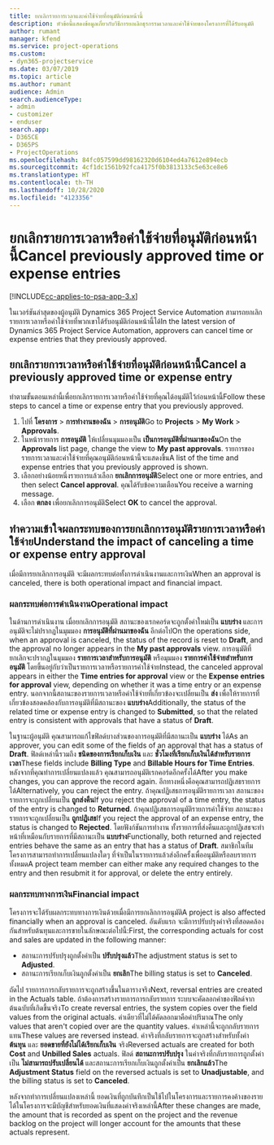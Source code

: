 ```yaml
---
title: ยกเลิกรายการเวลาและค่าใช้จ่ายที่อนุมัติก่อนหน้านี้
description: หัวข้อนี้แสดงข้อมูลเกี่ยวกับวิธีการยกเลิกธุรกรรมเวลาและค่าใช้จ่ายของโครงการที่ได้รับอนุมัติ
author: rumant
manager: kfend
ms.service: project-operations
ms.custom:
- dyn365-projectservice
ms.date: 03/07/2019
ms.topic: article
ms.author: rumant
audience: Admin
search.audienceType:
- admin
- customizer
- enduser
search.app:
- D365CE
- D365PS
- ProjectOperations
ms.openlocfilehash: 84fc057599dd98162320d6104ed4a7612e894ecb
ms.sourcegitcommit: 4cf1dc1561b92fca4175f0b3813133c5e63ce8e6
ms.translationtype: HT
ms.contentlocale: th-TH
ms.lasthandoff: 10/28/2020
ms.locfileid: "4123356"
---
```

# <a name="cancel-previously-approved-time-or-expense-entries"></a><span data-ttu-id="16ef0-103">ยกเลิกรายการเวลาหรือค่าใช้จ่ายที่อนุมัติก่อนหน้านี้</span><span class="sxs-lookup"><span data-stu-id="16ef0-103">Cancel previously approved time or expense entries</span></span>

[!INCLUDE[cc-applies-to-psa-app-3.x](../includes/cc-applies-to-psa-app-3x.md)]

<span data-ttu-id="16ef0-104">ในเวอร์ชันล่าสุดของผู้อนุมัติ Dynamics 365 Project Service Automation สามารถยกเลิกรายการเวลาหรือค่าใช้จ่ายที่พวกเขาได้รับอนุมัติก่อนหน้านี้ได้</span><span class="sxs-lookup"><span data-stu-id="16ef0-104">In the latest version of Dynamics 365 Project Service Automation, approvers can cancel time or expense entries that they previously approved.</span></span>

## <a name="cancel-a-previously-approved-time-or-expense-entry"></a><span data-ttu-id="16ef0-105">ยกเลิกรายการเวลาหรือค่าใช้จ่ายที่อนุมัติก่อนหน้านี้</span><span class="sxs-lookup"><span data-stu-id="16ef0-105">Cancel a previously approved time or expense entry</span></span>

<span data-ttu-id="16ef0-106">ทำตามขั้นตอนเหล่านี้เพื่อยกเลิกรายการเวลาหรือค่าใช้จ่ายที่คุณได้อนุมัติไว้ก่อนหน้านี้</span><span class="sxs-lookup"><span data-stu-id="16ef0-106">Follow these steps to cancel a time or expense entry that you previously approved.</span></span>

1. <span data-ttu-id="16ef0-107">ไปที่ **โครงการ** \> **การทำงานของฉัน** \> **การอนุมัติ**</span><span class="sxs-lookup"><span data-stu-id="16ef0-107">Go to **Projects** \> **My Work** \> **Approvals**.</span></span>
2. <span data-ttu-id="16ef0-108">ในหน้ารายการ **การอนุมัติ** ให้เปลี่ยนมุมมองเป็น **เป็นการอนุมัติที่ผ่านมาของฉัน**</span><span class="sxs-lookup"><span data-stu-id="16ef0-108">On the **Approvals** list page, change the view to **My past approvals**.</span></span> <span data-ttu-id="16ef0-109">รายการของรายการเวลาและค่าใช้จ่ายที่คุณอนุมัติก่อนหน้านี้จะแสดงขึ้น</span><span class="sxs-lookup"><span data-stu-id="16ef0-109">A list of the time and expense entries that you previously approved is shown.</span></span>
3. <span data-ttu-id="16ef0-110">เลือกอย่างน้อยหนึ่งรายการแล้วเลือก **ยกเลิกการอนุมัติ**</span><span class="sxs-lookup"><span data-stu-id="16ef0-110">Select one or more entries, and then select **Cancel approval**.</span></span> <span data-ttu-id="16ef0-111">คุณได้รับข้อความเตือน</span><span class="sxs-lookup"><span data-stu-id="16ef0-111">You receive a warning message.</span></span>
4. <span data-ttu-id="16ef0-112">เลือก **ตกลง** เพื่อยกเลิกการอนุมัติ</span><span class="sxs-lookup"><span data-stu-id="16ef0-112">Select **OK** to cancel the approval.</span></span>

## <a name="understand-the-impact-of-canceling-a-time-or-expense-entry-approval"></a><span data-ttu-id="16ef0-113">ทำความเข้าใจผลกระทบของการยกเลิกการอนุมัติรายการเวลาหรือค่าใช้จ่าย</span><span class="sxs-lookup"><span data-stu-id="16ef0-113">Understand the impact of canceling a time or expense entry approval</span></span>

<span data-ttu-id="16ef0-114">เมื่อมีการยกเลิกการอนุมัติ จะมีผลกระทบต่อทั้งการดำเนินงานและการเงิน</span><span class="sxs-lookup"><span data-stu-id="16ef0-114">When an approval is canceled, there is both operational impact and financial impact.</span></span>

### <a name="operational-impact"></a><span data-ttu-id="16ef0-115">ผลกระทบต่อการดำเนินงาน</span><span class="sxs-lookup"><span data-stu-id="16ef0-115">Operational impact</span></span>

<span data-ttu-id="16ef0-116">ในด้านการดำเนินงาน เมื่อยกเลิกการอนุมัติ สถานะของเรกคอร์ดจะถูกตั้งค่าใหม่เป็น **แบบร่าง** และการอนุมัติจะไม่ปรากฏในมุมมอง **การอนุมัติที่ผ่านมาของฉัน** อีกต่อไป</span><span class="sxs-lookup"><span data-stu-id="16ef0-116">On the operations side, when an approval is canceled, the status of the record is reset to **Draft**, and the approval no longer appears in the **My past approvals** view.</span></span> <span data-ttu-id="16ef0-117">การอนุมัติที่ยกเลิกจะปรากฏในมุมมอง **รายการเวลาสำหรับการอนุมัติ** หรือมุมมอง **รายการค่าใช้จ่ายสำหรับการอนุมัติ** โดยขึ้นอยู่กับว่าเป็นรายการเวลาหรือรายการค่าใช้จ่าย</span><span class="sxs-lookup"><span data-stu-id="16ef0-117">Instead, the canceled approval appears in either the **Time entries for approval** view or the **Expense entries for approval** view, depending on whether it was a time entry or an expense entry.</span></span> <span data-ttu-id="16ef0-118">นอกจากนี้สถานะของรายการเวลาหรือค่าใช้จ่ายที่เกี่ยวข้องจะเปลี่ยนเป็น **ส่ง** เพื่อให้รายการที่เกี่ยวข้องสอดคล้องกับการอนุมัติที่มีสถานะของ **แบบร่าง**</span><span class="sxs-lookup"><span data-stu-id="16ef0-118">Additionally, the status of the related time or expense entry is changed to **Submitted**, so that the related entry is consistent with approvals that have a status of **Draft**.</span></span>

<span data-ttu-id="16ef0-119">ในฐานะผู้อนุมัติ คุณสามารถแก้ไขฟิลด์บางส่วนของการอนุมัติที่มีสถานะเป็น **แบบร่าง** ได้</span><span class="sxs-lookup"><span data-stu-id="16ef0-119">As an approver, you can edit some of the fields of an approval that has a status of **Draft**.</span></span> <span data-ttu-id="16ef0-120">ฟิลด์เหล่านี้รวมถึง **ชนิดของการเรียกเก็บเงิน** และ **ชั่วโมงที่เรียกเก็บเงินได้สำหรับรายการเวลา**</span><span class="sxs-lookup"><span data-stu-id="16ef0-120">These fields include **Billing Type** and **Billable Hours for Time Entries**.</span></span> <span data-ttu-id="16ef0-121">หลังจากที่คุณทำการเปลี่ยนแปลงแล้ว คุณสามารถอนุมัติเรกคอร์ดอีกครั้งได้</span><span class="sxs-lookup"><span data-stu-id="16ef0-121">After you make changes, you can approve the record again.</span></span> <span data-ttu-id="16ef0-122">อีกทางหนึ่งคือคุณสามารถปฏิเสธรายการได้</span><span class="sxs-lookup"><span data-stu-id="16ef0-122">Alternatively, you can reject the entry.</span></span> <span data-ttu-id="16ef0-123">ถ้าคุณปฏิเสธการอนุมัติรายการเวลา สถานะของรายการจะถูกเปลี่ยนเป็น **ถูกส่งคืน**</span><span class="sxs-lookup"><span data-stu-id="16ef0-123">If you reject the approval of a time entry, the status of the entry is changed to **Returned**.</span></span> <span data-ttu-id="16ef0-124">ถ้าคุณปฏิเสธการอนุมัติรายการค่าใช้จ่าย สถานะของรายการจะถูกเปลี่ยนเป็น **ถูกปฏิเสธ**</span><span class="sxs-lookup"><span data-stu-id="16ef0-124">If you reject the approval of an expense entry, the status is changed to **Rejected**.</span></span> <span data-ttu-id="16ef0-125">โดยฟังก์ชันการทำงาน ทั้งรายการที่ส่งคืนและถูกปฏิเสธจะทำหน้าที่เหมือนกับรายการที่มีสถานะเป็น **แบบร่าง**</span><span class="sxs-lookup"><span data-stu-id="16ef0-125">Functionally, both returned and rejected entries behave the same as an entry that has a status of **Draft**.</span></span> <span data-ttu-id="16ef0-126">สมาชิกในทีมโครงการสามารถทำการเปลี่ยนแปลงใดๆ ที่จำเป็นในรายการแล้วส่งอีกครั้งเพื่ออนุมัติหรือลบรายการทั้งหมด</span><span class="sxs-lookup"><span data-stu-id="16ef0-126">A project team member can either make any required changes to the entry and then resubmit it for approval, or delete the entry entirely.</span></span>

### <a name="financial-impact"></a><span data-ttu-id="16ef0-127">ผลกระทบทางการเงิน</span><span class="sxs-lookup"><span data-stu-id="16ef0-127">Financial impact</span></span>

<span data-ttu-id="16ef0-128">โครงการจะได้รับผลกระทบทางการเงินด้วยเมื่อมีการยกเลิกการอนุมัติ</span><span class="sxs-lookup"><span data-stu-id="16ef0-128">A project is also affected financially when an approval is canceled.</span></span> <span data-ttu-id="16ef0-129">อันดับแรก จะมีการปรับปรุงค่าจริงที่สอดคล้องกันสำหรับต้นทุนและการขายในลักษณะต่อไปนี้:</span><span class="sxs-lookup"><span data-stu-id="16ef0-129">First, the corresponding actuals for cost and sales are updated in the following manner:</span></span>

- <span data-ttu-id="16ef0-130">สถานะการปรับปรุงถูกตั้งค่าเป็น **ปรับปรุงแล้ว**</span><span class="sxs-lookup"><span data-stu-id="16ef0-130">The adjustment status is set to **Adjusted**.</span></span>
- <span data-ttu-id="16ef0-131">สถานะการเรียกเก็บเงินถูกตั้งค่าเป็น **ยกเลิก**</span><span class="sxs-lookup"><span data-stu-id="16ef0-131">The billing status is set to **Canceled**.</span></span>

<span data-ttu-id="16ef0-132">ถัดไป รายการการกลับรายการจะถูกสร้างขึ้นในตารางจริง</span><span class="sxs-lookup"><span data-stu-id="16ef0-132">Next, reversal entries are created in the Actuals table.</span></span> <span data-ttu-id="16ef0-133">ถ้าต้องการสร้างรายการการกลับรายการ ระบบจะคัดลอกค่าของฟิลด์จากต้นฉบับที่เกิดขึ้นจริง</span><span class="sxs-lookup"><span data-stu-id="16ef0-133">To create reversal entries, the system copies over the field values from the original actuals.</span></span> <span data-ttu-id="16ef0-134">ค่าเดียวที่ไม่ได้คัดลอกมาคือค่าปริมาณ</span><span class="sxs-lookup"><span data-stu-id="16ef0-134">The only values that aren't copied over are the quantity values.</span></span> <span data-ttu-id="16ef0-135">ค่าเหล่านี้จะถูกกลับรายการแทน</span><span class="sxs-lookup"><span data-stu-id="16ef0-135">These values are reversed instead.</span></span> <span data-ttu-id="16ef0-136">ค่าจริงที่กลับรายการจะถูกสร้างสำหรับทั้งค่า **ต้นทุน** และ **ยอดขายที่ยังไม่ได้เรียกเก็บเงิน** จริง</span><span class="sxs-lookup"><span data-stu-id="16ef0-136">Reversed actuals are created for both **Cost** and **Unbilled Sales** actuals.</span></span> <span data-ttu-id="16ef0-137">ฟิลด์ **สถานะการปรับปรุง** ในค่าจริงที่กลับรายการถูกตั้งค่าเป็น **ไม่สามารถปรับเปลี่ยนได้** และสถานะการเรียกเก็บเงินถูกตั้งค่าเป็น **ยกเลิกแล้ว**</span><span class="sxs-lookup"><span data-stu-id="16ef0-137">The **Adjustment Status** field on the reversed actuals is set to **Unadjustable**, and the billing status is set to **Canceled**.</span></span>

<span data-ttu-id="16ef0-138">หลังจากทำการเปลี่ยนแปลงเหล่านี้ ยอดเงินที่ถูกบันทึกเป็นใช้ไปในโครงการและรายการคงค้างของรายได้ในโครงการจะมีบัญชีสำหรับยอดเงินที่แสดงค่าจริงเหล่านี้</span><span class="sxs-lookup"><span data-stu-id="16ef0-138">After these changes are made, the amount that is recorded as spent on the project and the revenue backlog on the project will longer account for the amounts that these actuals represent.</span></span>
